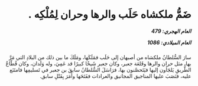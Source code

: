 <h1 dir="rtl">ضَمُّ ملكشاه حَلَب والرها وحران لِمُلْكِه .</h1>

<h5 dir="rtl">العام الهجري:  479

العام الميلادي: 1086

</h5>

<p dir="rtl">سارَ السُّلطانُ ملكشاه من أصبهان إلى حَلَب فمَلَكَها، ومَلَكَ ما بين ذلك من البلادِ التي مَرَّ بها، مثل حران والرها وقَلعَة جعبر، وكان جعبر شَيخًا كبيرًا قد عَمِيَ، وله وَلَدان، وكان قُطّاعُ الطَّريقِ يَلجَأون إليها فيَتَحصَّنون بها، فرَاسَلَ السُّلطانُ سابقَ بن جعبر في تَسليمِها فامتَنَع عليه، فنَصَبَ عليها المناجيق المجانيق والعرادات ففَتَحَها وأَمَرَ بِقَتْلِ سابق.</p></br>
